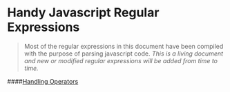 Handy Javascript Regular Expressions
====================================

> Most of the regular expressions in this document have been compiled with the purpose of parsing javascript code.
>*This is a living document and new or modified regular expressions will be added from time to time.* 


####[Handling Operators](https://github.com/luisreyesdev/Handy-Regular-Expressions/blob/master/operators.md)
